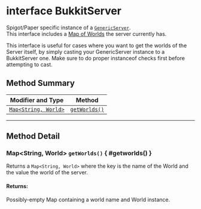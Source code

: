 # <span class="api-type__primitive">interface</span> BukkitServer

Spigot/Paper specific instance of a [`GenericServer`](../../api/objects/genericserver.md).  
This interface includes a [Map of Worlds](#getworlds()) the server currently has.

This interface is useful for cases where you want to get the worlds of the Server itself, by simply casting your GenericServer instance to a BukkitServer one. Make sure to do proper instanceof checks first before attempting to cast.

## Method Summary

| Modifier and Type                    | Method                        |
|--------------------------------------|-------------------------------|
| [`Map<String, World>`](#getworlds()) | [`getWorlds()`](#getworlds()) |

----

## Method Detail

### <span class="api-type__class">Map&lt;String, World&gt;</span> `getWorlds()` { #getworlds() }

Returns a `Map<String, World>` where the key is the name of the World and the value the world of the server.

<h4>Returns:</h4>

Possibly-empty Map containing a world name and World instance.